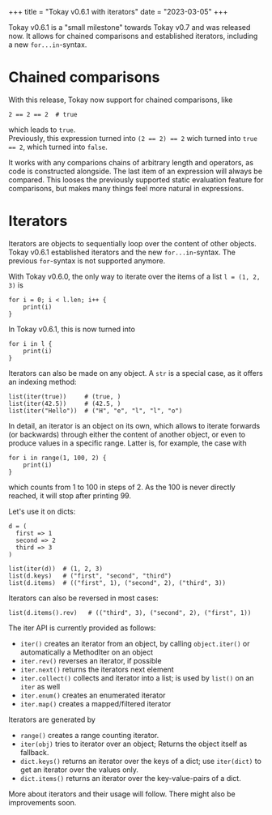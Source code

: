 +++
title = "Tokay v0.6.1 with iterators"
date = "2023-03-05"
+++

Tokay v0.6.1 is a "small milestone" towards Tokay v0.7 and was released now. It allows for chained comparisons and established iterators, including a new `for...in`-syntax.

<!-- more -->

# Chained comparisons

With this release, Tokay now support for chained comparisons, like

```tokay
2 == 2 == 2  # true
```
which leads to `true`.<br>
Previously, this expression turned into `(2 == 2) == 2` wich turned into `true == 2`, which turned into `false`.

It works with any comparions chains of arbitrary length and operators, as code is constructed alongside. The last item of an expression will always be compared. This looses the previously supported static evaluation feature for comparisons, but makes many things feel more natural in expressions.

# Iterators

Iterators are objects to sequentially loop over the content of other objects. Tokay v0.6.1 established iterators and the new `for...in`-syntax. The previous `for`-syntax is not supported anymore.

With Tokay v0.6.0, the only way to iterate over the items of a list `l = (1, 2, 3)` is
```tokay
for i = 0; i < l.len; i++ {
    print(i)
}
```
In Tokay v0.6.1, this is now turned into
```tokay
for i in l {
    print(i)
}
```

Iterators can also be made on any object. A `str` is a special case, as it offers an indexing method:

```tokay
list(iter(true))     # (true, )
list(iter(42.5))     # (42.5, )
list(iter("Hello"))  # ("H", "e", "l", "l", "o")
```

In detail, an iterator is an object on its own, which allows to iterate forwards (or backwards) through either the content of another object, or even to produce values in a specific range. Latter is, for example, the case with
```tokay
for i in range(1, 100, 2) {
    print(i)
}
```
which counts from 1 to 100 in steps of 2. As the 100 is never directly reached, it will stop after printing 99.

Let's use it on dicts:
```tokay
d = (
  first => 1
  second => 2
  third => 3
)

list(iter(d))  # (1, 2, 3)
list(d.keys)   # ("first", "second", "third")
list(d.items)  # (("first", 1), ("second", 2), ("third", 3))
```

Iterators can also be reversed in most cases:
```tokay
list(d.items().rev)   # (("third", 3), ("second", 2), ("first", 1))
```

The iter API is currently provided as follows:

- `iter()` creates an iterator from an object, by calling `object.iter()` or automatically a MethodIter on an object
- `iter.rev()` reverses an iterator, if possible
- `iter.next()` returns the iterators next element
- `iter.collect()` collects and iterator into a list; is used by `list()` on an `iter` as well
- `iter.enum()` creates an enumerated iterator
- `iter.map()` creates a mapped/filtered iterator

Iterators are generated by

- `range()` creates a range counting iterator.
- `iter(obj)` tries to iterator over an object; Returns the object itself as fallback.
- `dict.keys()` returns an iterator over the keys of a dict; use `iter(dict)` to get an iterator over the values only.
- `dict.items()` returns an iterator over the key-value-pairs of a dict.


More about iterators and their usage will follow. There might also be improvements soon.
